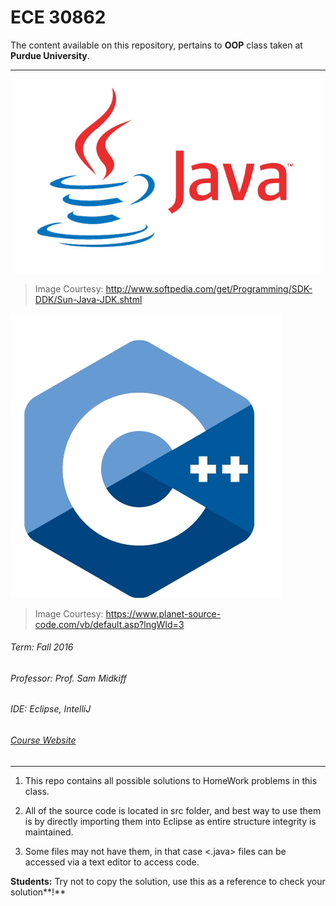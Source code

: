 # ECE 30862
The content available on this repository, pertains to **OOP** class taken at **Purdue University**.

---
![alt text](java.jpg "Java Image")
> Image Courtesy: http://www.softpedia.com/get/Programming/SDK-DDK/Sun-Java-JDK.shtml

![alt text](Cpp.jpg "C++ Image")
> Image Courtesy: https://www.planet-source-code.com/vb/default.asp?lngWId=3

###### Term: Fall 2016
###### Professor: Prof. Sam Midkiff
###### IDE: Eclipse, IntelliJ
###### [Course Website](https://engineering.purdue.edu/~smidkiff/ece30862/)
---

1. This repo contains all possible solutions to HomeWork problems in this class.

2. All of the source code is located in src folder, and best way to use them is by directly importing them
into Eclipse as entire structure integrity is maintained.

3. Some files may not have them, in that case <.java> files can be accessed via a text editor to access code.

**Students:** Try not to copy the solution, use this as a reference to check your solution**!**
